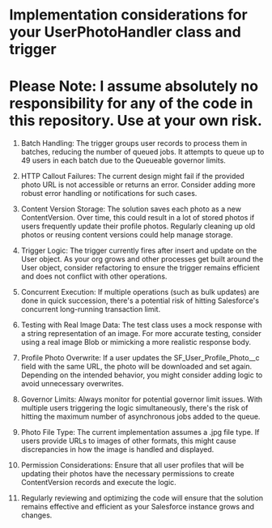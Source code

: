 #  Implementation considerations for your UserPhotoHandler class and trigger
# Please Note: I assume absolutely no responsibility for any of the code in this repository. Use at your own risk.

1. Batch Handling: The trigger groups user records to process them in batches, reducing the number of queued jobs. It attempts to queue up to 49 users in each batch due to the Queueable governor limits.

3. HTTP Callout Failures: The current design might fail if the provided photo URL is not accessible or returns an error. Consider adding more robust error handling or notifications for such cases.

3. Content Version Storage: The solution saves each photo as a new ContentVersion. Over time, this could result in a lot of stored photos if users frequently update their profile photos. Regularly cleaning up old photos or reusing content versions could help manage storage.

4. Trigger Logic: The trigger currently fires after insert and update on the User object. As your org grows and other processes get built around the User object, consider refactoring to ensure the trigger remains efficient and does not conflict with other operations.

5. Concurrent Execution: If multiple operations (such as bulk updates) are done in quick succession, there's a potential risk of hitting Salesforce's concurrent long-running transaction limit.

6. Testing with Real Image Data: The test class uses a mock response with a string representation of an image. For more accurate testing, consider using a real image Blob or mimicking a more realistic response body.

7. Profile Photo Overwrite: If a user updates the SF_User_Profile_Photo__c field with the same URL, the photo will be downloaded and set again. Depending on the intended behavior, you might consider adding logic to avoid unnecessary overwrites.

8. Governor Limits: Always monitor for potential governor limit issues. With multiple users triggering the logic simultaneously, there's the risk of hitting the maximum number of asynchronous jobs added to the queue.

9. Photo File Type: The current implementation assumes a .jpg file type. If users provide URLs to images of other formats, this might cause discrepancies in how the image is handled and displayed.

10. Permission Considerations: Ensure that all user profiles that will be updating their photos have the necessary permissions to create ContentVersion records and execute the logic.

11. Regularly reviewing and optimizing the code will ensure that the solution remains effective and efficient as your Salesforce instance grows and changes.